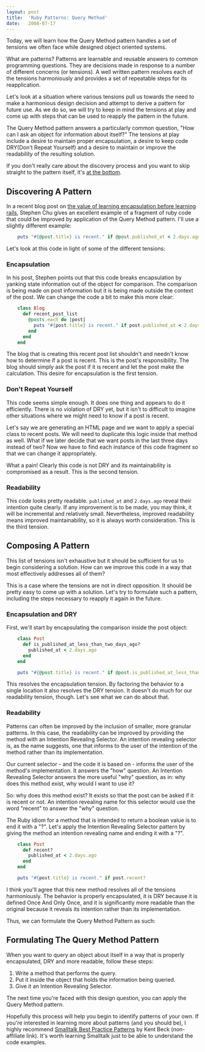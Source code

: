 ```yaml
--- 
layout: post
title:  'Ruby Patterns: Query Method'
date:   2008-07-17
--- 
```


Today, we will learn how the Query Method pattern handles a set of tensions we often
face while designed object oriented systems.

<!--more-->

What are patterns? Patterns are learnable and reusable answers to common
programming questions. They are decisions made in response to a number of
different concerns (or tensions). A well written pattern resolves each of the
tensions harmoniously and provides a set of repeatable steps for its
reapplication.

Let's look at a situation where various tensions pull us towards the need to
make a harmonious design decision and attempt to derive a pattern for future
use. As we do so, we will try to keep in mind the tensions at play and come up
with steps that can be used to reapply the pattern in the future.

The Query Method pattern answers a particularly common question, "How can I ask
an object for information about itself?" The tensions at play include a desire
to maintain proper encapsulation, a desire to keep code DRY(Don't Repeat
Yourself) and a desire to maintain or improve the readability of the resulting
solution. 

If you don't really care about the discovery process and you want to skip
straight to the pattern itself, it's [at the bottom](#bottom).

## Discovering A Pattern

In a recent blog post on
[the value of learning encapsulation before learning rails](http://www.stephenchu.com/2008/06/learning-encapsulation-should-come.html),
Stephen Chu gives an excellent example of a fragment of ruby code that could be
improved by application of the Query Method pattern. I'll use a slightly
different example:

``` ruby
    puts "#{@post.title} is recent." if @post.published_at < 2.days.ago
```

Let's look at this code in light of some of the different tensions:

### Encapsulation

In his post, Stephen points out that this code breaks encapsulation by yanking
state information out of the object for comparison. The comparison is being
made on post information but it is being made outside the context of the post.
We can change the code a bit to make this more clear:

``` ruby
    class Blog
      def recent_post_list
        @posts.each do |post|
          puts "#{post.title} is recent." if post.published_at < 2.days.ago
        end
      end
    end
```

The blog that is creating this recent post list shouldn't and needn't know how
to determine if a post is recent. This is the post's responsibility. The blog
should simply ask the post if it is recent and let the post make the
calculation. This desire for encapsulation is the first tension.

### Don't Repeat Yourself

This code seems simple enough. It does one thing and appears to do it
efficiently. There is no violation of DRY yet, but it isn't to difficult to
imagine other situations where we might need to know if a post is recent.

Let's say we are generating an HTML page and we want to apply a special class
to recent posts. We will need to duplicate this logic inside that method as
well. What if we later decide that we want posts in the last three days instead
of two? Now we have to find each instance of this code fragment so that we can
change it appropriately. 

What a pain! Clearly this code is not DRY and its maintainability is
compromised as a result. This is the second tension.

### Readability

This code looks pretty readable. `published_at` and `2.days.ago` reveal their
intention quite clearly. If any improvement is to be made, you may think, it
will be incremental and relatively small. Nevertheless, improved readability
means improved maintainability, so it is always worth consideration. This is
the third tension.

## Composing A Pattern

This list of tensions isn't exhaustive but it should be sufficient for us to
begin considering a solution. How can we improve this code in a way that most
effectively addresses all of them?

This is a case where the tensions are not in direct opposition. It should be
pretty easy to come up with a solution. Let's try to formulate such a pattern,
including the steps necessary to reapply it again in the future.

### Encapsulation and DRY

First, we'll start by encapsulating the comparison inside the post object:

``` ruby
    class Post
      def is_published_at_less_than_two_days_ago?
        published_at < 2.days.ago
      end
    end

    puts "#{@post.title} is recent." if @post.is_published_at_less_than_two_days_ago?
```

This resolves the encapsulation tension. By factoring the behavior to a single
location it also resolves the DRY tension. It doesn't do much for our
readability tension, though. Let's see what we can do about that.

### Readability

Patterns can often be improved by the inclusion of smaller, more granular
patterns. In this case, the readability can be improved by providing the method
with an Intention Revealing Selector. An intention revealing selector is, as
the name suggests, one that informs to the user of the intention of the method
rather than its implementation.

Our current selector - and the code it is based on - informs the user of the
method's implementation. It answers the "how" question. An Intention Revealing
Selector answers the more useful "why" question, as in: why does this method
exist, why would I want to use it?

So: why does this method exist? It exists so that the post can be asked if it
is recent or not. An intention revealing name for this selector would use the
word "recent" to answer the "why" question.

The Ruby idiom for a method that is intended to return a boolean value is to
end it with a "?". Let's apply the Intention Revealing Selector pattern by
giving the method an intention revealing name and ending it with a
"?".

``` ruby
    class Post
      def recent?
        published_at < 2.days.ago
      end
    end

    puts "#{post.title} is recent." if post.recent?
```

I think you'll agree that this new method resolves all of the tensions
harmoniously. The behavior is properly encapsulated, it is DRY because it is
defined Once And Only Once, and it is significantly more readable than the
original because it reveals its intention rather than its implementation.

Thus, we can formulate the Query Method Pattern as such:

## Formulating The Query Method Pattern

When you want to query an object about itself in a way that is properly
encapsulated, DRY and more readable, follow these steps:

1. Write a method that performs the query.
2. Put it inside the object that holds the information being queried.
3. Give it an Intention Revealing Selector.

The next time you're faced with this design question, you can apply the Query
Method pattern.

Hopefully this process will help you begin to identify patterns of your own. If
you're interested in learning more about patterns (and you should be), I highly
recommend 
[Smalltalk Best Practice Patterns](http://www.amazon.com/Smalltalk-Best-Practice-Patterns-Kent/dp/013476904X)
by Kent Beck (non-affiliate link). It's worth learning Smalltalk just to be
able to understand the code examples.
